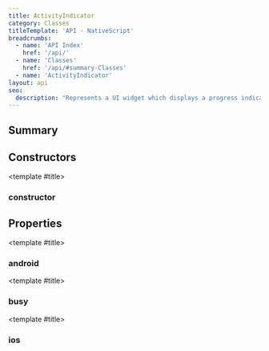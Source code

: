 ```yaml
---
title: ActivityIndicator
category: Classes
titleTemplate: 'API - NativeScript'
breadcrumbs: 
  - name: 'API Index'
    href: '/api/'
  - name: 'Classes'
    href: '/api/#summary-Classes'
  - name: 'ActivityIndicator'
layout: api
seo:
  description: "Represents a UI widget which displays a progress indicator hinting the user for some background operation running."
---
```


<!-- This page is auto generated, do not edit manually. -->
<!-- Run "yarn generate:api-docs" to regenerate -->

<script setup lang="ts">
  import { provide } from "vue";
  import API_DATA from "./ActivityIndicator.data.json";
  
  provide('API_DATA', API_DATA);
</script>

<APIRefHierarchy v-once />

<APIRefComment commentBase64="eyJibG9ja1RhZ3MiOltdLCJtb2RpZmllclRhZ3MiOnt9LCJzdW1tYXJ5IjpbeyJraW5kIjoidGV4dCIsInRleHQiOiJSZXByZXNlbnRzIGEgVUkgd2lkZ2V0IHdoaWNoIGRpc3BsYXlzIGEgcHJvZ3Jlc3MgaW5kaWNhdG9yIGhpbnRpbmcgdGhlIHVzZXIgZm9yIHNvbWUgYmFja2dyb3VuZCBvcGVyYXRpb24gcnVubmluZy4ifV19" v-once />

## <Heading ignore>Summary</Heading>

<APIRefSummary v-once />

## Constructors

<div class="">

<APIRef for="6760" v-once>

<template #title>

### constructor

</template>

</APIRef>

</div>

## Properties

<div class="">

<APIRef for="6762" v-once>

<template #title>

### android

</template>

</APIRef>

</div>

<div class="">

<APIRef for="6764" v-once>

<template #title>

### busy

</template>

</APIRef>

</div>

<div class="">

<APIRef for="6763" v-once>

<template #title>

### ios

</template>

</APIRef>

</div>
